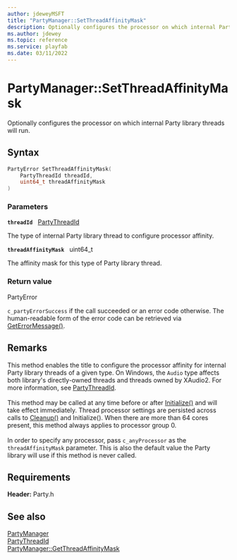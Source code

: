 ```yaml
---
author: jdeweyMSFT
title: "PartyManager::SetThreadAffinityMask"
description: Optionally configures the processor on which internal Party library threads will run.
ms.author: jdewey
ms.topic: reference
ms.service: playfab
ms.date: 03/11/2022
---
```


# PartyManager::SetThreadAffinityMask  

Optionally configures the processor on which internal Party library threads will run.  

## Syntax  
  
```cpp
PartyError SetThreadAffinityMask(  
    PartyThreadId threadId,  
    uint64_t threadAffinityMask  
)  
```  
  
### Parameters  
  
**`threadId`** &nbsp; [PartyThreadId](../../../enums/partythreadid.md)  
  
The type of internal Party library thread to configure processor affinity.  
  
**`threadAffinityMask`** &nbsp; uint64_t  
  
The affinity mask for this type of Party library thread.  
  
  
### Return value  
PartyError
  
```c_partyErrorSuccess``` if the call succeeded or an error code otherwise. The human-readable form of the error code can be retrieved via [GetErrorMessage()](partymanager_geterrormessage.md).
  
## Remarks  
  
This method enables the title to configure the processor affinity for internal Party library threads of a given type. On Windows, the ```Audio``` type affects both library's directly-owned threads and threads owned by XAudio2. For more information, see [PartyThreadId](../../../enums/partythreadid.md). <br /><br /> This method may be called at any time before or after [Initialize()](partymanager_initialize.md) and will take effect immediately. Thread processor settings are persisted across calls to [Cleanup()](partymanager_cleanup.md) and Initialize(). When there are more than 64 cores present, this method always applies to processor group 0.   <br /><br /> In order to specify any processor, pass ```c_anyProcessor``` as the `threadAffinityMask` parameter. This is also the default value the Party library will use if this method is never called.
  
## Requirements  
  
**Header:** Party.h
  
## See also  
[PartyManager](../partymanager.md)  
[PartyThreadId](../../../enums/partythreadid.md)  
[PartyManager::GetThreadAffinityMask](partymanager_getthreadaffinitymask.md)
  
  
